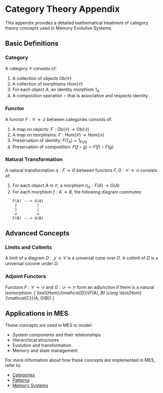 # Category Theory Appendix

This appendix provides a detailed mathematical treatment of category theory concepts used in Memory Evolutive Systems.

## Basic Definitions

### Category

A category $\mathcal{C}$ consists of:
1. A collection of objects $\text{Ob}(\mathcal{C})$
2. A collection of morphisms $\text{Hom}(\mathcal{C})$
3. For each object $A$, an identity morphism $1_A$
4. A composition operation $\circ$ that is associative and respects identity

### Functor

A functor $F: \mathcal{C} \to \mathcal{D}$ between categories consists of:
1. A map on objects: $F: \text{Ob}(\mathcal{C}) \to \text{Ob}(\mathcal{D})$
2. A map on morphisms: $F: \text{Hom}(\mathcal{C}) \to \text{Hom}(\mathcal{D})$
3. Preservation of identity: $F(1_A) = 1_{F(A)}$
4. Preservation of composition: $F(f \circ g) = F(f) \circ F(g)$

### Natural Transformation

A natural transformation $\eta: F \to G$ between functors $F,G: \mathcal{C} \to \mathcal{D}$ consists of:
1. For each object $A$ in $\mathcal{C}$, a morphism $\eta_A: F(A) \to G(A)$
2. For each morphism $f: A \to B$, the following diagram commutes:
   ```
   F(A) ---> G(A)
    |         |
    |         |
    v         v
   F(B) ---> G(B)
   ```

## Advanced Concepts

### Limits and Colimits

A limit of a diagram $D: \mathcal{J} \to \mathcal{C}$ is a universal cone over $D$.
A colimit of $D$ is a universal cocone under $D$.

### Adjoint Functors

Functors $F: \mathcal{C} \to \mathcal{D}$ and $G: \mathcal{D} \to \mathcal{C}$ form an adjunction if there is a natural isomorphism:
\[ \text{Hom}_{\mathcal{D}}(F(A), B) \cong \text{Hom}_{\mathcal{C}}(A, G(B)) \]

## Applications in MES

These concepts are used in MES to model:
- System components and their relationships
- Hierarchical structures
- Evolution and transformation
- Memory and state management

For more information about how these concepts are implemented in MES, refer to:
- [Categories](../theory/categories.md)
- [Patterns](../theory/patterns.md)
- [Memory Systems](../theory/memory_systems.md) 